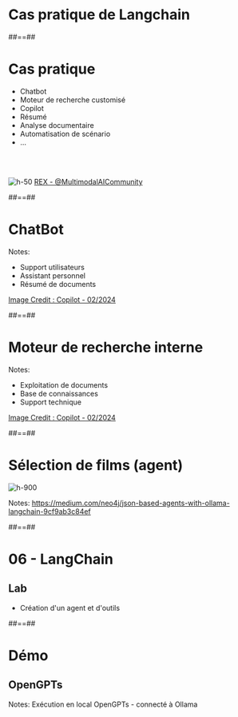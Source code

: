 <!-- .slide: class="transition"-->

# Cas pratique de Langchain

##==##

<!-- .slide:-->

# Cas pratique

* Chatbot
* Moteur de recherche customisé
* Copilot
* Résumé
* Analyse documentaire
* Automatisation de scénario
* ...

<br><br>

![h-50](assets/images/youtube.png) [REX - @MultimodalAICommunity](https://www.youtube.com/@MultimodalAICommunity)

##==##

<!-- .slide: data-background="./assets/images/chatbot_2.jpg" class="transition mask quote-slide" -->

# ChatBot

Notes:
- Support utilisateurs
- Assistant personnel
- Résumé de documents

[Image Credit : Copilot - 02/2024](https://copilot.microsoft.com/)
<!-- .element: class="credits" -->

##==##

<!-- .slide: data-background="./assets/images/search_intern.jpg" class="transition mask quote-slide" -->

# Moteur de recherche interne

Notes:
- Exploitation de documents
- Base de connaissances
- Support technique

[Image Credit : Copilot - 02/2024](https://copilot.microsoft.com/)
<!-- .element: class="credits" -->

##==##

<!-- .slide: class="full-center" -->

# Sélection de films (agent)

![h-900](./assets/images/movie-selection.png)

Notes:
https://medium.com/neo4j/json-based-agents-with-ollama-langchain-9cf9ab3c84ef

##==##

<!-- .slide:  class="exercice"-->

# 06 - LangChain

## Lab

* Création d'un agent et d'outils

##==##

<!-- .slide: class="transition"-->

# Démo

## OpenGPTs

Notes:
Exécution en local OpenGPTs - connecté à Ollama

